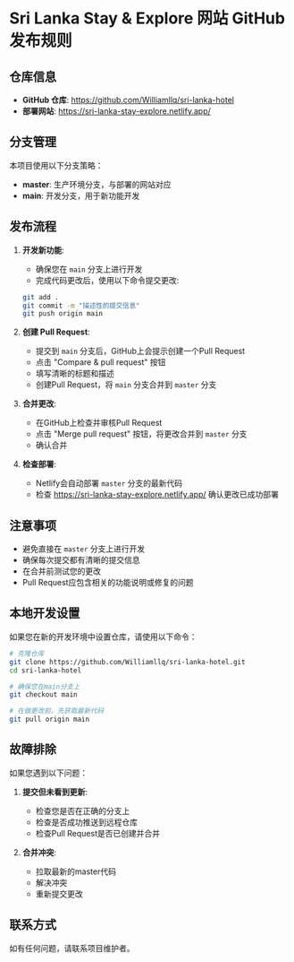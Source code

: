 # Sri Lanka Stay & Explore 网站 GitHub 发布规则

## 仓库信息

- **GitHub 仓库**: https://github.com/Williamllq/sri-lanka-hotel
- **部署网站**: https://sri-lanka-stay-explore.netlify.app/

## 分支管理

本项目使用以下分支策略：

- **master**: 生产环境分支，与部署的网站对应
- **main**: 开发分支，用于新功能开发

## 发布流程

1. **开发新功能**:
   - 确保您在 `main` 分支上进行开发
   - 完成代码更改后，使用以下命令提交更改:
   ```bash
   git add .
   git commit -m "描述性的提交信息"
   git push origin main
   ```

2. **创建 Pull Request**:
   - 提交到 `main` 分支后，GitHub上会提示创建一个Pull Request
   - 点击 "Compare & pull request" 按钮
   - 填写清晰的标题和描述
   - 创建Pull Request，将 `main` 分支合并到 `master` 分支

3. **合并更改**:
   - 在GitHub上检查并审核Pull Request
   - 点击 "Merge pull request" 按钮，将更改合并到 `master` 分支
   - 确认合并

4. **检查部署**:
   - Netlify会自动部署 `master` 分支的最新代码
   - 检查 https://sri-lanka-stay-explore.netlify.app/ 确认更改已成功部署

## 注意事项

- 避免直接在 `master` 分支上进行开发
- 确保每次提交都有清晰的提交信息
- 在合并前测试您的更改
- Pull Request应包含相关的功能说明或修复的问题

## 本地开发设置

如果您在新的开发环境中设置仓库，请使用以下命令：

```bash
# 克隆仓库
git clone https://github.com/Williamllq/sri-lanka-hotel.git
cd sri-lanka-hotel

# 确保您在main分支上
git checkout main

# 在做更改前，先获取最新代码
git pull origin main
```

## 故障排除

如果您遇到以下问题：

1. **提交但未看到更新**:
   - 检查您是否在正确的分支上
   - 检查是否成功推送到远程仓库
   - 检查Pull Request是否已创建并合并

2. **合并冲突**:
   - 拉取最新的master代码
   - 解决冲突
   - 重新提交更改

## 联系方式

如有任何问题，请联系项目维护者。 